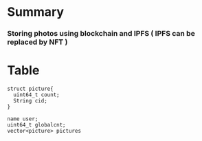 

Summary
=======
### Storing photos using blockchain and IPFS ( IPFS can be replaced by NFT )


Table
======
```
struct picture{
  uint64_t count;
  String cid;
}
```
```
name user;
uint64_t globalcnt;
vector<picture> pictures
```

